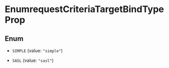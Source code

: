 

# EnumrequestCriteriaTargetBindTypeProp

## Enum


* `SIMPLE` (value: `"simple"`)

* `SASL` (value: `"sasl"`)



